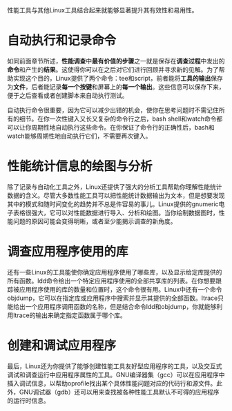 性能工具与其他Linux工具结合起来就能够显著提升其有效性和易用性。

# 自动执行和记录命令

如同前面章节所述，**性能调查**中**最有价值的步骤**之一就是保存在**调查过程**中发出的**命令**和产生的**结果**。这使得你可以在之后对它们进行回顾并寻求新的见解。为了帮助实现这个目的，Linux提供了两个命令：tee和script，前者能将**工具的输出**保存为**文件**，后者能记录**每一个按键**和屏幕上的**每一个输出**。这些信息可以保存下来，便于之后查看或者创建脚本来自动执行测试。

自动执行命令很重要，因为它可以减少出错的机会，使你在思考问题时不需记住所有的细节。在你一次性键入又长又复杂的命令行之后，bash shell和watch命令都可以让你周期性地自动执行这些命令。在你保证了命令行的正确性后，bash和watch能够周期性地自动执行它们，不需要再次键入。

# 性能统计信息的绘图与分析

除了记录与自动化工具之外，Linux还提供了强大的分析工具帮助你理解性能统计数据的含义。尽管大多数性能工具可以把性能统计数据输出为文本，但是想要发现其中的模式和随时间变化的趋势并不总是件容易的事儿。Linux提供的gnumeric电子表格很强大，它可以对性能数据进行导入、分析和绘图。当你绘制数据图时，性能问题的原因可能会变得明晰，或者至少能揭示调查的新角度。

# 调查应用程序使用的库

还有一些Linux的工具能使你确定应用程序使用了哪些库，以及显示给定库提供的所有函数。ldd命令给出一个特定应用程序使用的全部共享库的列表。在你想要跟踪被应用程序使用的库的数量和位置时，这个命令很有用。Linux中还有一个命令objdump，它可以在指定库或应用程序中搜索并显示其提供的全部函数。ltrace只能给出一个应用程序调用函数的名称，但是结合命令ldd和objdump，你就能够利用ltrace的输出来确定指定函数属于哪个库。

# 创建和调试应用程序

最后，Linux还为你提供了能够创建性能工具友好型应用程序的工具，以及交互式调试和调查运行中应用程序属性的工具。GNU编译器集（gcc）可以在应用程序中插入调试信息，以帮助oprofile找出某个具体性能问题对应的代码行和源文件。此外，GNU调试器（gdb）还可以用来查找被各种性能工具默认不可得的应用程序的运行时信息。
